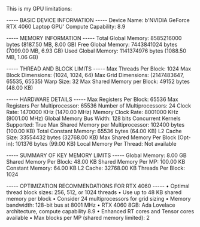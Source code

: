 This is my GPU limitations:

----- BASIC DEVICE INFORMATION -----
Device Name: b'NVIDIA GeForce RTX 4060 Laptop GPU'
Compute Capability: 8.9

----- MEMORY INFORMATION -----
Total Global Memory: 8585216000 bytes (8187.50 MB, 8.00 GB)
Free Global Memory: 7443841024 bytes (7099.00 MB, 6.93 GB)
Used Global Memory: 1141374976 bytes (1088.50 MB, 1.06 GB)

----- THREAD AND BLOCK LIMITS -----
Max Threads Per Block: 1024
Max Block Dimensions: (1024, 1024, 64)
Max Grid Dimensions: (2147483647, 65535, 65535)
Warp Size: 32
Max Shared Memory per Block: 49152 bytes (48.00 KB)

----- HARDWARE DETAILS -----
Max Registers Per Block: 65536
Max Registers Per Multiprocessor: 65536
Number of Multiprocessors: 24
Clock Rate: 1470000 KHz (1470.00 MHz)
Memory Clock Rate: 8001000 KHz (8001.00 MHz)
Global Memory Bus Width: 128 bits
Concurrent Kernels Supported: True
Max Shared Memory per Multiprocessor: 102400 bytes (100.00 KB)
Total Constant Memory: 65536 bytes (64.00 KB)
L2 Cache Size: 33554432 bytes (32768.00 KB)
Max Shared Memory Per Block (Opt-in): 101376 bytes (99.00 KB)
Local Memory Per Thread: Not available

----- SUMMARY OF KEY MEMORY LIMITS -----
Global Memory: 8.00 GB
Shared Memory Per Block: 48.00 KB
Shared Memory Per MP: 100.00 KB
Constant Memory: 64.00 KB
L2 Cache: 32768.00 KB
Threads Per Block: 1024

----- OPTIMIZATION RECOMMENDATIONS FOR RTX 4060 -----
• Optimal thread block sizes: 256, 512, or 1024 threads
• Use up to 48 KB shared memory per block
• Consider 24 multiprocessors for grid sizing
• Memory bandwidth: 128-bit bus at 8001 MHz
• RTX 4060 8GB: Ada Lovelace architecture, compute capability 8.9
• Enhanced RT cores and Tensor cores available
• Max blocks per MP (shared memory limited): 2